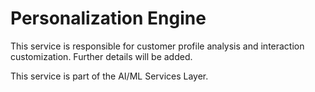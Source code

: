 # Personalization Engine

This service is responsible for customer profile analysis and interaction customization. Further details will be added.

This service is part of the AI/ML Services Layer.
